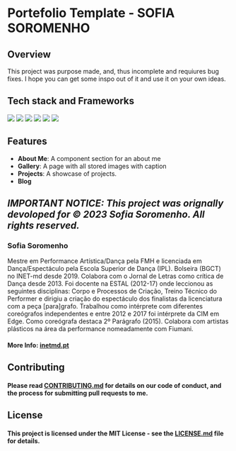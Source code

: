 # Portefolio Template - SOFIA SOROMENHO

## Overview

This project was purpose made, and, thus incomplete and requiures bug fixes. I hope you can get some inspo out of it and use it on your own ideas.

## Tech stack and Frameworks

![](https://img.shields.io/badge/html5-✓-green.svg)
![](https://img.shields.io/badge/tailwind-✓-green.svg)
![](https://img.shields.io/badge/JavaScript-✓-green.svg)
![](https://img.shields.io/badge/Next.js-✓-green.svg)
![](https://img.shields.io/badge/Motion-✓-green.svg)
![](https://img.shields.io/badge/lucide_icons-✓-green.svg)

## Features

- **About Me**: A component section for an about me
- **Gallery**: A page with all stored images with caption
- **Projects**: A showcase of projects.
- **Blog**

## ***IMPORTANT NOTICE: This project was orignally devoloped for © 2023 Sofia Soromenho. All rights reserved.***

### Sofia Soromenho

Mestre em Performance Artística/Dança pela FMH e licenciada em Dança/Espectáculo pela Escola Superior de Dança (IPL). Bolseira (BGCT) no INET-md desde 2019. Colabora com o Jornal de Letras como crítica de Dança desde 2013. Foi docente na ESTAL (2012-17) onde leccionou as seguintes disciplinas: Corpo e Processos de Criação, Treino Técnico do Performer e dirigiu a criação do espectáculo dos finalistas da licenciatura com a peça [para]grafo. Trabalhou como intérprete com diferentes coreógrafos independentes e entre 2012 e 2017 foi intérprete da CIM em Edge. Como coreógrafa destaca 2º Parágrafo (2015). Colabora com artistas plásticos na área da performance nomeadamente com Fiumani.

#### More Info: [inetmd.pt](http://www.inetmd.pt/index.php/pessoas/integradosnaodoutorados/doutorandos/1870-sofia-soromenho)

## Contributing

#### Please read [CONTRIBUTING.md](CONTRIBUTING.md) for details on our code of conduct, and the process for submitting pull requests to me.

## License

#### This project is licensed under the MIT License - see the [LICENSE.md](LICENSE.md) file for details.
